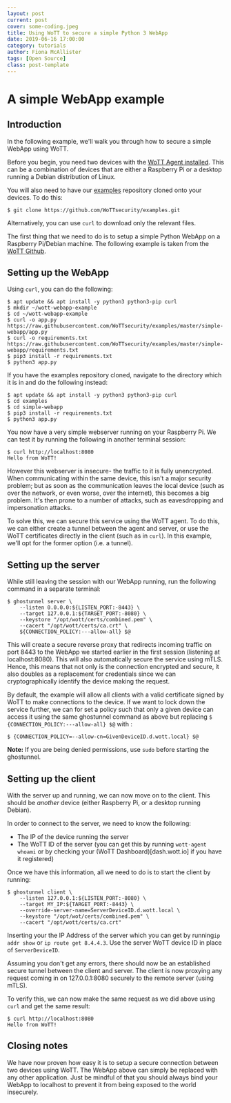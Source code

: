 ```yaml
---
layout: post
current: post
cover: some-coding.jpeg
title: Using WoTT to secure a simple Python 3 WebApp
date: 2019-06-16 17:00:00
category: tutorials
author: Fiona McAllister
tags: [Open Source]
class: post-template
---
```


# A simple WebApp example

## Introduction

In the following example, we'll walk you through how to secure a simple WebApp using WoTT.

Before you begin, you need two devices with the [WoTT Agent installed](https://github.com/WoTTsecurity/agent). This can be a combination of devices that are either a Raspberry Pi or a desktop running a Debian distribution of Linux.

You will also need to have our [examples](https://github.com/WoTTsecurity/examples) repository cloned onto your devices. To do this:

```
$ git clone https://github.com/WoTTsecurity/examples.git
```
Alternatively, you can use `curl` to download only the relevant files.

The first thing that we need to do is to setup a simple Python WebApp on a Raspberry Pi/Debian machine. The following example is taken from the [WoTT Github](https://github.com/WoTTsecurity/agent).

## Setting up the WebApp

Using `curl`, you can do the following:

```
$ apt update && apt install -y python3 python3-pip curl
$ mkdir ~/wott-webapp-example
$ cd ~/wott-webapp-example
$ curl -o app.py https://raw.githubusercontent.com/WoTTsecurity/examples/master/simple-webapp/app.py
$ curl -o requirements.txt https://raw.githubusercontent.com/WoTTsecurity/examples/master/simple-webapp/requirements.txt
$ pip3 install -r requirements.txt
$ python3 app.py
```
If you have the examples repository cloned, navigate to the directory which it is in and do the following instead:

```
$ apt update && apt install -y python3 python3-pip curl
$ cd examples
$ cd simple-webapp
$ pip3 install -r requirements.txt
$ python3 app.py
```

You now have a very simple webserver running on your Raspberry Pi. We can test it by running the following in another terminal session:

```
$ curl http://localhost:8080
Hello from WoTT!
```

However this webserver is insecure- the traffic to it is fully unencrypted. When communicating within the same device, this isn't a major security problem; but as soon as the communication leaves the local device (such as over the network, or even worse, over the internet), this becomes a big problem. It's then prone to a number of attacks, such as eavesdropping and impersonation attacks.

To solve this, we can secure this service using the WoTT agent. To do this, we can either create a tunnel between the agent and server, or use the WoTT certificates directly in the client (such as in `curl`). In this example, we'll opt for the former option (i.e. a tunnel).

## Setting up the server

While still leaving the session with our WebApp running, run the following command in a separate terminal:

```
$ ghostunnel server \
    --listen 0.0.0.0:${LISTEN_PORT:-8443} \
    --target 127.0.0.1:${TARGET_PORT:-8080} \
    --keystore "/opt/wott/certs/combined.pem" \
    --cacert "/opt/wott/certs/ca.crt" \
    ${CONNECTION_POLICY:---allow-all} $@
```

This will create a secure reverse proxy that redirects incoming traffic on port 8443 to the WebApp we started earlier in the first session (listening at localhost:8080). This will also automatically secure the service using mTLS. Hence, this means that not only is the connection encrypted and secure, it also doubles as a replacement for credentials since we can cryptographically identify the device making the request.

By default, the example will allow all clients with a valid certificate signed by WoTT to make connections to the device. If we want to lock down the service further, we can for set a policy such that only a given device can access it using the same ghostunnel command as above but replacing `$ {CONNECTION_POLICY:---allow-all} $@` with :

```
$ {CONNECTION_POLICY=--allow-cn=GivenDeviceID.d.wott.local} $@

```
**Note:**
If you are being denied permissions, use `sudo` before starting the ghostunnel.

## Setting up the client

With the server up and running, we can now move on to the client. This should be *another* device (either Raspberry Pi, or a desktop running Debian).

In order to connect to the server, we need to know the following:

* The IP of the device running the server
* The WoTT ID of the server (you can get this by running `wott-agent whoami` or by checking your (WoTT Dashboard)[dash.wott.io] if you have it registered)

Once we have this information, all we need to do is to start the client by running:

```
$ ghostunnel client \
    --listen 127.0.0.1:${LISTEN_PORT:-8080} \
    --target MY_IP:${TARGET_PORT:-8443} \
    --override-server-name=ServerDeviceID.d.wott.local \
    --keystore "/opt/wot/certs/combined.pem" \
    --cacert "/opt/wott/certs/ca.crt"
```

Inserting your the IP Address of the server which you can get by running`ip addr show` or `ip route get 8.4.4.3`. 
Use the server WoTT device ID in place of `ServerDeviceID`.

Assuming you don't get any errors, there should now be an established secure tunnel between the client and server. The client is now proxying any request coming in on 127.0.0.1:8080 securely to the remote server (using mTLS).

To verify this, we can now make the same request as we did above using `curl` and get the same result:

```
$ curl http://localhost:8080
Hello from WoTT!
```

## Closing notes

We have now proven how easy it is to setup a secure connection between two devices using WoTT. The WebApp above can simply be replaced with any other application. Just be mindful of that you should always bind your WebApp to localhost to prevent it from being exposed to the world insecurely.
